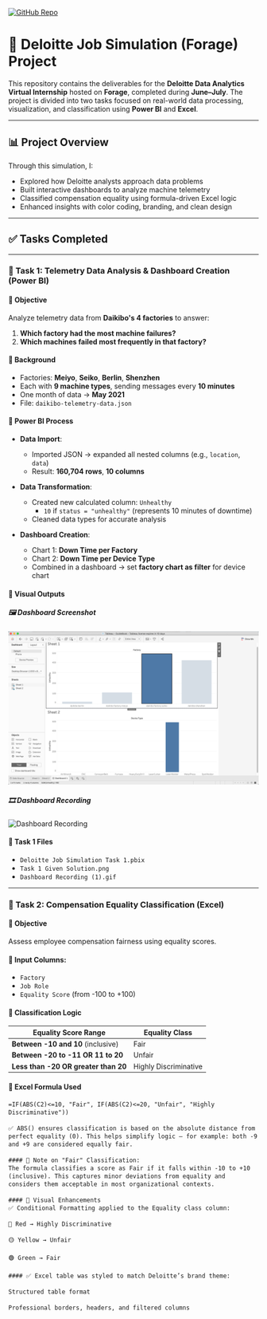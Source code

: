 [![GitHub Repo](https://img.shields.io/badge/GitHub-View%20Repository-181717?logo=github)](https://github.com/Avik-Sarkhel/Deloitte-Data-Analytics-Job-Simulation-)

# 💼 Deloitte Job Simulation (Forage) Project

This repository contains the deliverables for the **Deloitte Data Analytics Virtual Internship** hosted on **Forage**, completed during **June–July**. The project is divided into two tasks focused on real-world data processing, visualization, and classification using **Power BI** and **Excel**.

---

## 📊 Project Overview

Through this simulation, I:
- Explored how Deloitte analysts approach data problems
- Built interactive dashboards to analyze machine telemetry
- Classified compensation equality using formula-driven Excel logic
- Enhanced insights with color coding, branding, and clean design

---

## ✅ Tasks Completed

---

### 📌 Task 1: Telemetry Data Analysis & Dashboard Creation (Power BI)

#### 🎯 Objective
Analyze telemetry data from **Daikibo's 4 factories** to answer:
1. **Which factory had the most machine failures?**
2. **Which machines failed most frequently in that factory?**

#### 🧠 Background
- Factories: **Meiyo**, **Seiko**, **Berlin**, **Shenzhen**
- Each with **9 machine types**, sending messages every **10 minutes**
- One month of data → **May 2021**
- File: `daikibo-telemetry-data.json`

#### 🧰 Power BI Process

- **Data Import**:
  - Imported JSON → expanded all nested columns (e.g., `location`, `data`)
  - Result: **160,704 rows**, **10 columns**

- **Data Transformation**:
  - Created new calculated column: `Unhealthy`  
    - `10` if `status = "unhealthy"` (represents 10 minutes of downtime)
  - Cleaned data types for accurate analysis

- **Dashboard Creation**:
  - Chart 1: **Down Time per Factory**
  - Chart 2: **Down Time per Device Type**
  - Combined in a dashboard → set **factory chart as filter** for device chart

#### 📸 Visual Outputs

##### 🖼️ Dashboard Screenshot
![Task 1 Dashboard](./Task%201%20Given%20Solution.png)

##### 🎞️ Dashboard Recording
![Dashboard Recording](./Dashboard%20Recording%20(1).gif)

#### 📁 Task 1 Files
- `Deloitte Job Simulation Task 1.pbix`
- `Task 1 Given Solution.png`
- `Dashboard Recording (1).gif`

---

### 📌 Task 2: Compensation Equality Classification (Excel)

#### 🎯 Objective
Assess employee compensation fairness using equality scores.

#### 📝 Input Columns:
- `Factory`
- `Job Role`
- `Equality Score` (from -100 to +100)

#### 🧪 Classification Logic

| Equality Score Range | Equality Class           |
|----------------------|--------------------------|
| **Between -10 and 10** (inclusive) | Fair |
| **Between -20 to -11 OR 11 to 20** | Unfair |
| **Less than -20 OR greater than 20** | Highly Discriminative |

#### 🧮 Excel Formula Used
```excel
=IF(ABS(C2)<=10, "Fair", IF(ABS(C2)<=20, "Unfair", "Highly Discriminative"))

✅ ABS() ensures classification is based on the absolute distance from perfect equality (0). This helps simplify logic — for example: both -9 and +9 are considered equally fair.

#### 🧠 Note on "Fair" Classification:
The formula classifies a score as Fair if it falls within -10 to +10 (inclusive). This captures minor deviations from equality and considers them acceptable in most organizational contexts.

#### 🎨 Visual Enhancements
✅ Conditional Formatting applied to the Equality class column:

🔴 Red → Highly Discriminative

🟡 Yellow → Unfair

🟢 Green → Fair

#### ✅ Excel table was styled to match Deloitte’s brand theme:

Structured table format

Professional borders, headers, and filtered columns
